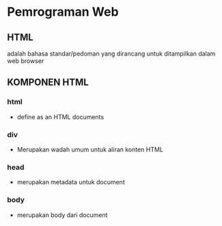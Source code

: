 # Pemrograman Web

## HTML
adalah bahasa standar/pedoman yang dirancang untuk ditampilkan dalam web browser

## KOMPONEN HTML

### html
* define as an HTML documents

### div
* Merupakan wadah umum untuk aliran konten HTML

### head
* merupakan metadata untuk document

### body
* merupakan body dari document